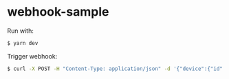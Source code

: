 # webhook-sample

Run with:

```sh
$ yarn dev
```

Trigger webhook:

```sh
$ curl -X POST -H "Content-Type: application/json" -d '{"device":{"id":"<DEVICE_ID>","lock":true}}' http://localhost:<PORT>/v1/webhook
```
